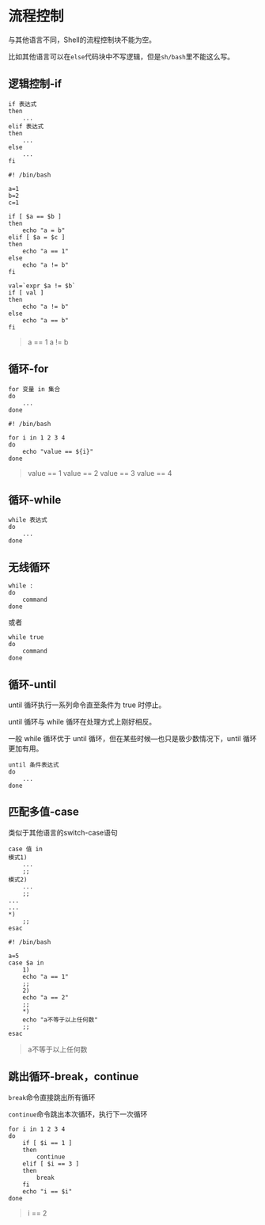 # 流程控制

与其他语言不同，Shell的流程控制块不能为空。

比如其他语言可以在`else`代码块中不写逻辑，但是`sh/bash`里不能这么写。

## 逻辑控制-if

```shell
if 表达式
then
	...
elif 表达式
then
	...
else
	...
fi
```

```shell
#! /bin/bash

a=1
b=2
c=1

if [ $a == $b ]
then
    echo "a = b"
elif [ $a = $c ]
then
    echo "a == 1"
else
    echo "a != b"
fi

val=`expr $a != $b`
if [ val ] 
then
    echo "a != b"
else 
    echo "a == b"
fi
```

> a == 1
> a != b

## 循环-for

```shell
for 变量 in 集合
do
	...
done
```

```shell
#! /bin/bash

for i in 1 2 3 4
do
    echo "value == ${i}"
done
```

> value == 1
> value == 2
> value == 3
> value == 4

## 循环-while

```shell
while 表达式
do
	...
done
```

## 无线循环

```shell
while :
do
    command
done
```

或者

```shell
while true
do
    command
done
```

## 循环-until

until 循环执行一系列命令直至条件为 true 时停止。

until 循环与 while 循环在处理方式上刚好相反。

一般 while 循环优于 until 循环，但在某些时候—也只是极少数情况下，until 循环更加有用。

```shell
until 条件表达式
do
    ...
done
```

## 匹配多值-case

类似于其他语言的switch-case语句

```shell
case 值 in
模式1)
	...
	;;
模式2)
	...
	;;
...
...
*)
	;;
esac
```

```shell
#! /bin/bash

a=5
case $a in
    1)
    echo "a == 1"
    ;;
    2)
    echo "a == 2"
    ;;
    *)
    echo "a不等于以上任何数"
    ;;
esac
```

> a不等于以上任何数

## 跳出循环-break，continue

`break`命令直接跳出所有循环

`continue`命令跳出本次循环，执行下一次循环

```shell
for i in 1 2 3 4
do
    if [ $i == 1 ]
    then
        continue
    elif [ $i == 3 ]
    then
        break
    fi
    echo "i == $i"
done
```

> i == 2